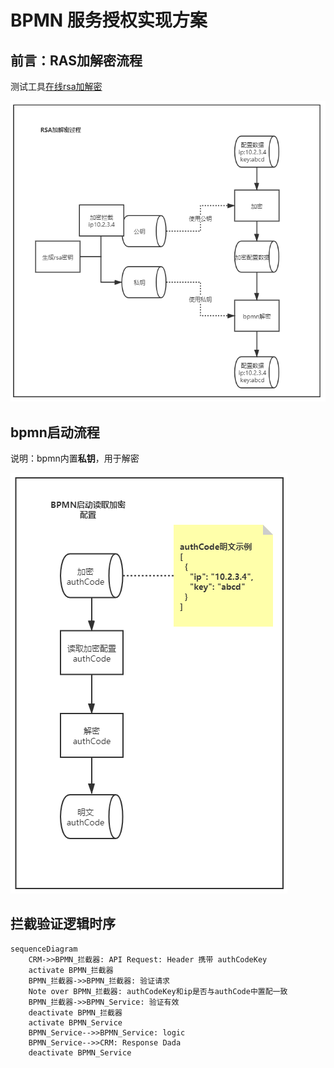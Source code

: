 # BPMN 服务授权实现方案

## 前言：RAS加解密流程

测试工具[在线rsa加解密](https://www.bejson.com/enc/rsa/)

![](rsa_flow.png)

## bpmn启动流程

说明：bpmn内置**私钥**，用于解密

![](bpmn_read_config.png)

## 拦截验证逻辑时序


```mermaid
sequenceDiagram
    CRM->>BPMN_拦截器: API Request: Header 携带 authCodeKey
    activate BPMN_拦截器
    BPMN_拦截器->>BPMN_拦截器: 验证请求 
    Note over BPMN_拦截器: authCodeKey和ip是否与authCode中置配一致
    BPMN_拦截器->>BPMN_Service: 验证有效
    deactivate BPMN_拦截器
    activate BPMN_Service
    BPMN_Service-->>BPMN_Service: logic
    BPMN_Service-->>CRM: Response Dada
    deactivate BPMN_Service
```